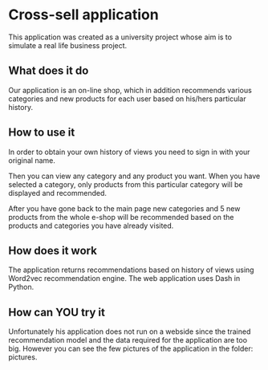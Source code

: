 # Cross-sell application

This application was created as a university project whose aim is to simulate a real life business project.

## What does it do
Our application is an on-line shop, which in addition recommends various categories and new products for each user based on his/hers particular history. 

## How to use it

In order to obtain your own history of views you need to sign in with your original name.

Then you can view any category and any product you want. When you have selected a category, only products from this particular category will be displayed and recommended. 

After you have gone back to the main page new categories and 5 new products from the whole e-shop will be recommended based on the products and categories you have already visited.

## How does it work

The application returns recommendations based on history of views using Word2vec recommendation engine. The web application uses Dash in Python.

## How can YOU try it

Unfortunately his application does not run on a webside since the trained recommendation model and the data required for the application are too big. 
However you can see the few pictures of the application in the folder: pictures.

